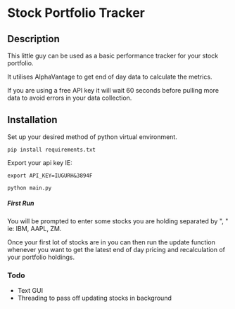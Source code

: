 # Stock Portfolio Tracker

## Description
This little guy can be used as a basic performance 
tracker for your stock portfolio.

It utilises AlphaVantage to get end of day data to 
calculate the metrics.

If you are using a free API key it will wait 60 
seconds before pulling more data to avoid errors in 
your data collection.

## Installation
Set up your desired method of python virtual environment.
```
pip install requirements.txt
```
Export your api key IE:
```
export API_KEY=IUGURH&3894F
```
```
python main.py
```

##### First Run
You will be prompted to enter some stocks you are holding 
separated by ", " ie: IBM, AAPL, ZM.

Once your first lot of stocks are in you can then run the 
update function whenever you want to get the latest end of day 
pricing and recalculation of your portfolio holdings.

### Todo

- Text GUI
- Threading to pass off updating stocks in background

